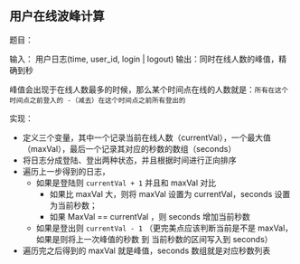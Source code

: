 ## 用户在线波峰计算

题目：

输入： 用户日志(time, user_id, login | logout)
输出：同时在线人数的峰值，精确到秒

峰值会出现于在线人数最多的时候，那么某个时间点在线的人数就是：`所有在这个时间点之前登入的 -（减去）在这个时间点之前所有登出的` 

实现：

- 定义三个变量，其中一个记录当前在线人数（currentVal），一个最大值（maxVal），最后一个记录其对应的秒数的数组（seconds）
- 将日志分成登陆、登出两种状态，并且根据时间进行正向排序
- 遍历上一步得到的日志，
    - 如果是登陆则 `currentVal + 1` 并且和 maxVal 对比
        - 如果比 maxVal 大，则将 maxVal 设置为 currentVal，seconds 设置为当前秒数；
        - 如果 MaxVal == currentVal ，则 seconds 增加当前秒数
    - 如果是登出则 `currentVal - 1` （更完美点应该判断当前是不是 maxVal，如果是则将上一次峰值的秒数 到 当前秒数的区间写入到 seconds）
- 遍历完之后得到的 maxVal 就是峰值，seconds 数组就是对应秒数列表

